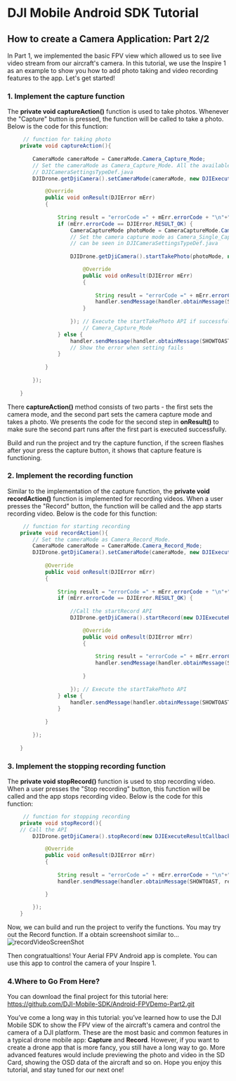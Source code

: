 ﻿# DJI Mobile Android SDK Tutorial

## How to create a Camera Application: Part 2/2

In Part 1, we implemented the basic FPV view which allowed us to see live video stream from our aircraft's camera. In this tutorial, we use the Inspire 1 as an example to show you how to add photo taking and video recording features to the app. Let's get started!

### 1. Implement the capture function

The **private void captureAction()** function is used to take photos. Whenever the  "Capture" button is pressed, the function will be called to take a photo. Below is the code for this function:
~~~java
	 // function for taking photo
    private void captureAction(){
        
        CameraMode cameraMode = CameraMode.Camera_Capture_Mode;
        // Set the cameraMode as Camera_Capture_Mode. All the available modes can be seen in
        // DJICameraSettingsTypeDef.java
        DJIDrone.getDjiCamera().setCameraMode(cameraMode, new DJIExecuteResultCallback(){

            @Override
            public void onResult(DJIError mErr)
            {
                
                String result = "errorCode =" + mErr.errorCode + "\n"+"errorDescription =" + DJIError.getErrorDescriptionByErrcode(mErr.errorCode);
                if (mErr.errorCode == DJIError.RESULT_OK) {
                    CameraCaptureMode photoMode = CameraCaptureMode.Camera_Single_Capture; 
                    // Set the camera capture mode as Camera_Single_Capture. All the available modes 
                    // can be seen in DJICameraSettingsTypeDef.java
                    
                    DJIDrone.getDjiCamera().startTakePhoto(photoMode, new DJIExecuteResultCallback(){

                        @Override
                        public void onResult(DJIError mErr)
                        {
                            
                            String result = "errorCode =" + mErr.errorCode + "\n"+"errorDescription =" + DJIError.getErrorDescriptionByErrcode(mErr.errorCode);
                            handler.sendMessage(handler.obtainMessage(SHOWTOAST, result));  // display the returned message in the callback               
                        }
                        
                    }); // Execute the startTakePhoto API if successfully setting the camera mode as
                    	// Camera_Capture_Mode 
                } else {
                    handler.sendMessage(handler.obtainMessage(SHOWTOAST, result)); 
                    // Show the error when setting fails
                }
                
            }
            
        });
                   
    }
~~~
There **captureAction()** method consists of two parts - the first sets the camera mode, and the second part sets the camera capture mode and takes a photo. We presents the code for the second step in **onResult()** to make sure the second part runs after the first part is executed successfully.

Build and run the project and try the capture function, if the screen flashes after your press the capture button, it shows that capture feature is functioning. 


### 2. Implement the recording function

Similar to the implementation of the capture function, the **private void recordAction()** function is implemented for recording videos. When a user presses the "Record" button, the function will be called and the app starts recording video. Below is the code for this function:
~~~java
	 // function for starting recording
    private void recordAction(){
        // Set the cameraMode as Camera_Record_Mode.
        CameraMode cameraMode = CameraMode.Camera_Record_Mode;
        DJIDrone.getDjiCamera().setCameraMode(cameraMode, new DJIExecuteResultCallback(){
		 
            @Override
            public void onResult(DJIError mErr)
            {
                
                String result = "errorCode =" + mErr.errorCode + "\n"+"errorDescription =" + DJIError.getErrorDescriptionByErrcode(mErr.errorCode);
                if (mErr.errorCode == DJIError.RESULT_OK) {
                    
                    //Call the startRecord API
                    DJIDrone.getDjiCamera().startRecord(new DJIExecuteResultCallback(){

                        @Override
                        public void onResult(DJIError mErr)
                        {
                            
                            String result = "errorCode =" + mErr.errorCode + "\n"+"errorDescription =" + DJIError.getErrorDescriptionByErrcode(mErr.errorCode);
                            handler.sendMessage(handler.obtainMessage(SHOWTOAST, result));  // display the returned message in the callback               
                            
                        }
                        
                    }); // Execute the startTakePhoto API
                } else {
                    handler.sendMessage(handler.obtainMessage(SHOWTOAST, result));
                }
                
            }
            
        });
        
    }
~~~   
### 3. Implement the stopping recording function

The **private void stopRecord()** function is used to stop recording video. When a user presses the "Stop recording" button, this function will be called and the app stops recording video. Below is the code for this function:
~~~java
	 // function for stopping recording
    private void stopRecord(){
    // Call the API
        DJIDrone.getDjiCamera().stopRecord(new DJIExecuteResultCallback(){

            @Override
            public void onResult(DJIError mErr)
            {
                
                String result = "errorCode =" + mErr.errorCode + "\n"+"errorDescription =" + DJIError.getErrorDescriptionByErrcode(mErr.errorCode);
                handler.sendMessage(handler.obtainMessage(SHOWTOAST, result));

            }
            
        });
    }

~~~

Now, we can build and run the project to verify the functions. You may try out the Record function. If a obtain screenshoot similar to...
![recordVideoScreenShot](https://github.com/dji-sdk/Mobile-SDK-Tutorial/raw/master/Android-FPVDemo/en/images/recordVideo.png)

Then congratualtions! Your Aerial FPV Android app is complete. You can use this app to control the camera of your Inspire 1.


### 4.Where to Go From Here?

You can download the final project for this tutorial here: <https://github.com/DJI-Mobile-SDK/Android-FPVDemo-Part2.git>

You’ve come a long way in this tutorial: you’ve learned how to use the DJI Mobile SDK to show the FPV view of the aircraft's camera and control the camera of a DJI platform. These are the most basic and common features in a typical drone mobile app: **Capture** and **Record**. However, if you want to create a drone app that is more fancy, you still have a long way to go. More advanced features would include previewing the photo and video in the SD Card, showing the OSD data of the aircraft and so on. Hope you enjoy this tutorial, and stay tuned for our next one!

